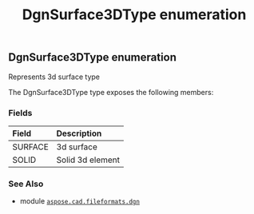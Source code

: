 ﻿---
title: DgnSurface3DType enumeration
second_title: Aspose.CAD for Python via .NET API References
description: 
type: docs
weight: 170
url: /python-net/aspose.cad.fileformats.dgn/dgnsurface3dtype/
is_root: false
---

## DgnSurface3DType enumeration

Represents 3d surface type



The DgnSurface3DType type exposes the following members:

### Fields
| Field | Description |
| :- | :- |
| SURFACE | 3d surface |
| SOLID | Solid 3d element |



### See Also
* module [`aspose.cad.fileformats.dgn`](..)
